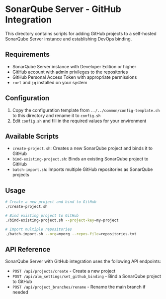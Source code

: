 # SonarQube Server - GitHub Integration

This directory contains scripts for adding GitHub projects to a self-hosted SonarQube Server instance and establishing DevOps binding.

## Requirements

- SonarQube Server instance with Developer Edition or higher
- GitHub account with admin privileges to the repositories
- GitHub Personal Access Token with appropriate permissions
- `curl` and `jq` installed on your system

## Configuration

1. Copy the configuration template from `../../common/config-template.sh` to this directory and rename it to `config.sh`
2. Edit `config.sh` and fill in the required values for your environment

## Available Scripts

- `create-project.sh`: Creates a new SonarQube project and binds it to GitHub
- `bind-existing-project.sh`: Binds an existing SonarQube project to GitHub
- `batch-import.sh`: Imports multiple GitHub repositories as SonarQube projects

## Usage

```bash
# Create a new project and bind to GitHub
./create-project.sh

# Bind existing project to GitHub
./bind-existing-project.sh --project-key=my-project

# Import multiple repositories
./batch-import.sh --org=myorg --repos-file=repositories.txt
```

## API Reference

SonarQube Server with GitHub integration uses the following API endpoints:

- `POST /api/projects/create` - Create a new project
- `POST /api/alm_settings/set_github_binding` - Bind a SonarQube project to GitHub
- `POST /api/project_branches/rename` - Rename the main branch if needed
